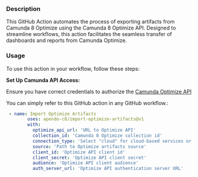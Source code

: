 ### Description

This GitHub Action automates the process of exporting artifacts from Camunda 8 Optimize using the Camunda 8 Optimize API.
Designed to streamline workflows, this action facilitates the seamless transfer of dashboards and reports from Camunda Optimize.
### Usage

To use this action in your workflow, follow these steps:

**Set Up Camunda API Access:**

Ensure you have correct credentials to authorize the [Camunda Optimize API](https://docs.camunda.io/optimize/apis-tools/optimize-api/optimize-api-authentication/)

You can simply refer to this GitHub action in any GitHub workflow.:

```yaml
 - name: Import Optimize Artifacts 
        uses: apendo-c8/import-optimize-artifacts@v1
        with:
          optimize_api_url: 'URL to Optimize API'
          collection_id: 'Camunda 8 Optimize collection id'
          connection_type: 'Select "cloud" for cloud-based services or "self-managed" for local, self-hosted connections'
          source: 'Path to Optimize artifacts source'
          client_id: 'Optimize API client id'
          client_secret: 'Optimize API client secret'
          audience: 'Optimize API client audience'
          auth_server_url: 'Optimize API authentication server URL'
